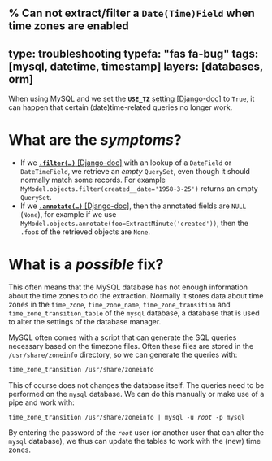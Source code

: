 % Can not extract/filter a `Date(Time)Field` when time zones are enabled
---
type: troubleshooting
typefa: "fas fa-bug"
tags: [mysql, datetime, timestamp]
layers: [databases, orm]
---
When using MySQL and we set the [**`USE_TZ`** setting [Django-doc]](https://docs.djangoproject.com/en/dev/ref/settings/#std:setting-USE_TZ) to `True`,
it can happen that certain (date)time-related queries no longer work.

# What are the *symptoms*?

 - If we [**<code>.filter(&hellip;)</code>** [Django-doc]](https://docs.djangoproject.com/en/dev/ref/models/querysets/#filter) with an lookup of
   a `DateField` or `DateTimeField`, we retrieve an *empty* `QuerySet`, even
   though it should normally match some records. For example `MyModel.objects.filter(created__date='1958-3-25')` returns an empty `QuerySet`.
 - If we [**<code>.annotate(&hellip;)</code>** [Django-doc]](https://docs.djangoproject.com/en/dev/ref/models/querysets/#annotate),
   then the annotated fields are `NULL` (`None`), for example if we use
   `MyModel.objects.annotate(foo=ExtractMinute('created'))`, then the
   `.foo`s of the retrieved objects are `None`.

# What is a *possible* fix?

This often means that the MySQL database has not enough information about the
time zones to do the extraction. Normally it stores data about time zones in the
`time_zone`, `time_zone_name`, `time_zone_transition` and
`time_zone_transition_table` of the `mysql` database, a database that is used to
alter the settings of the database manager.

MySQL often comes with a script that can generate the SQL queries necessary
based on the timezone files. Often these files are stored in the
`/usr/share/zoneinfo` directory, so we can generate the queries with:

```bash
time_zone_transition /usr/share/zoneinfo
```

This of course does not changes the database itself. The queries need to be
performed on the `mysql` database. We can do this manually or make use of a
pipe and work with:

<pre class="bash"><code>time_zone_transition /usr/share/zoneinfo | mysql -u <i>root</i> -p mysql</code></pre>

By entering the password of the *`root`* user (or another user that can alter
the `mysql` database), we thus can update the tables to work with the (new) time zones.
